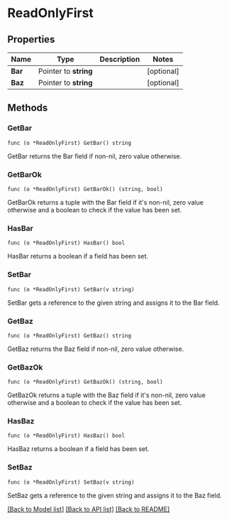# ReadOnlyFirst

## Properties

Name | Type | Description | Notes
------------ | ------------- | ------------- | -------------
**Bar** | Pointer to **string** |  | [optional] 
**Baz** | Pointer to **string** |  | [optional] 

## Methods

### GetBar

`func (o *ReadOnlyFirst) GetBar() string`

GetBar returns the Bar field if non-nil, zero value otherwise.

### GetBarOk

`func (o *ReadOnlyFirst) GetBarOk() (string, bool)`

GetBarOk returns a tuple with the Bar field if it's non-nil, zero value otherwise
and a boolean to check if the value has been set.

### HasBar

`func (o *ReadOnlyFirst) HasBar() bool`

HasBar returns a boolean if a field has been set.

### SetBar

`func (o *ReadOnlyFirst) SetBar(v string)`

SetBar gets a reference to the given string and assigns it to the Bar field.

### GetBaz

`func (o *ReadOnlyFirst) GetBaz() string`

GetBaz returns the Baz field if non-nil, zero value otherwise.

### GetBazOk

`func (o *ReadOnlyFirst) GetBazOk() (string, bool)`

GetBazOk returns a tuple with the Baz field if it's non-nil, zero value otherwise
and a boolean to check if the value has been set.

### HasBaz

`func (o *ReadOnlyFirst) HasBaz() bool`

HasBaz returns a boolean if a field has been set.

### SetBaz

`func (o *ReadOnlyFirst) SetBaz(v string)`

SetBaz gets a reference to the given string and assigns it to the Baz field.


[[Back to Model list]](../README.md#documentation-for-models) [[Back to API list]](../README.md#documentation-for-api-endpoints) [[Back to README]](../README.md)


